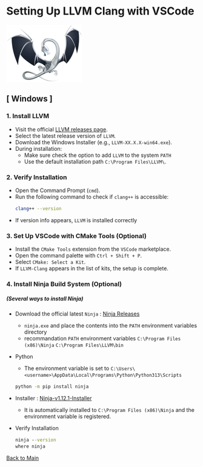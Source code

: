 # Setting Up LLVM Clang with VSCode

<img src="image/llvm.png" alt="LLVM Clang" width="200">

## [ Windows ]

### 1. Install LLVM
* Visit the official [LLVM releases page](https://releases.llvm.org/).
* Select the latest release version of `LLVM`.
* Download the Windows Installer (e.g., `LLVM-XX.X.X-win64.exe`).
* During installation:
   - Make sure check the option to add `LLVM` to the system `PATH`
   - Use the default installation path `C:\Program Files\LLVM\`.

### 2. Verify Installation
* Open the Command Prompt (`cmd`).
* Run the following command to check if `clang++` is accessible:
   ```bash
   clang++ --version
   ```
* If version info appears, `LLVM` is installed correctly

### 3. Set Up VSCode with CMake Tools (Optional)
* Install the `CMake Tools` extension from the `VSCode` marketplace.
* Open the command palette with `Ctrl + Shift + P`.
* Select `CMake: Select a Kit`.
* If `LLVM-Clang` appears in the list of kits, the setup is complete.

### 4. Install Ninja Build System (Optional)
##### (Several ways to install Ninja)
* Download the official latest `Ninja` : [Ninja Releases](https://github.com/ninja-build/ninja/releases)
   * `ninja.exe` and place the contents into the `PATH` environment variables directory
   * recommandation `PATH` environment variables 
   `C:\Program Files (x86)\Ninja`
   `C:\Program Files\LLVM\bin` 
* Python
   * The environment variable is set to 
   `C:\Users\<username>\AppData\Local\Programs\Python\Python313\Scripts`
   ```cmd
   python -m pip install ninja
   ```

* Installer : [Ninja-v1.12.1-Installer](https://github.com/ripcode0/Build-System-Essentials/raw/refs/heads/main/data/ninja-v1.12.1-installer.zip)
   * It is automatically installed to `C:\Program Files (x86)\Ninja` and the environment variable is registered.
* Verify Installation
   ```cmd
   ninja --version
   where ninja
   ```
[Back to Main](../README.md)